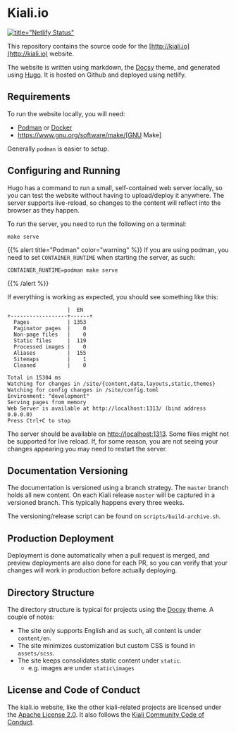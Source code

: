 
# Kiali.io

[![title="Netlify Status"](https://api.netlify.com/api/v1/badges/05b3eed1-6ea2-41a1-8b64-c76bda241be6/deploy-status)](https://app.netlify.com/sites/kiali/deploys)

This repository contains the source code for the [http://kiali.io](http://kiali.io) website.

The website is written using markdown, the [Docsy](https://www.docsy.dev/) theme, and generated using [Hugo](https://gohugo.io). It is hosted on Github and deployed using netlify.


## Requirements

To run the website locally, you will need:

* [Podman](https://podman.io) or [Docker](https://docker.io)
* https://www.gnu.org/software/make/[GNU Make]

Generally `podman` is easier to setup.


## Configuring and Running

Hugo has a command to run a small, self-contained web server locally, so you can test the website without having to upload/deploy it anywhere. The server supports live-reload, so changes to the content will reflect into the browser as they happen.

To run the server, you need to run the following on a terminal:

```
make serve
```

{{% alert title="Podman" color="warning" %}}
If you are using podman, you need to set `CONTAINER_RUNTIME` when starting the server, as such:
```
CONTAINER_RUNTIME=podman make serve
```
{{% /alert %}}

If everything is working as expected, you should see something like this:

```
                   |  EN
+------------------+------+
  Pages            | 1353
  Paginator pages  |    0
  Non-page files   |    0
  Static files     |  119
  Processed images |    0
  Aliases          |  155
  Sitemaps         |    1
  Cleaned          |    0

Total in 15304 ms
Watching for changes in /site/{content,data,layouts,static,themes}
Watching for config changes in /site/config.toml
Environment: "development"
Serving pages from memory
Web Server is available at http://localhost:1313/ (bind address 0.0.0.0)
Press Ctrl+C to stop
```

The server should be available on [http://localhost:1313](http://localhost:1313). Some files might not be supported for live reload. If, for some reason, you are not seeing your changes appearing you may need to restart the server.


## Documentation Versioning

The documentation is versioned using a branch strategy.  The `master` branch holds all new content.  On each Kiali release `master` will be captured in a versioned branch.  This typically happens every three weeks.

The versioning/release script can be found on `scripts/build-archive.sh`.

## Production Deployment

Deployment is done automatically when a pull request is merged, and preview deployments are also done for each PR, so you can verify that your changes will work in production before actually deploying.

## Directory Structure

The directory structure is typical for projects using the [Docsy](https://www.docsy.dev/) theme.  A couple of notes:

* The site only supports English and as such, all content is under `content/en`.
* The site minimizes customization but custom CSS is found in `assets/scss`.
* The site keeps consolidates static content under `static`.
  * e.g. images are under `static\images`


## License and Code of Conduct

The kiali.io website, like the other kiali-related projects are licensed under the [Apache License 2.0](https://www.apache.org/licenses/LICENSE-2.0). It also follows the [Kiali Community Code of Conduct](https://github.com/kiali/kiali/blob/master/CODE_OF_CONDUCT.md).
